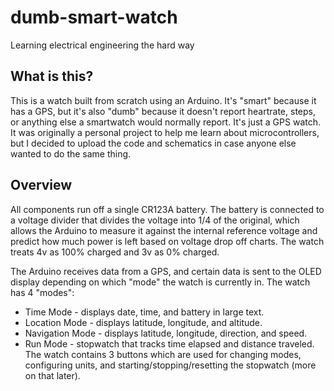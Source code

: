 # dumb-smart-watch
Learning electrical engineering the hard way

## What is this?
This is a watch built from scratch using an Arduino. It's "smart" because it has a GPS, but it's also "dumb" because it doesn't report heartrate, steps, or anything else a smartwatch would normally report. It's just a GPS watch. It was originally a personal project to help me learn about microcontrollers, but I decided to upload the code and schematics in case anyone else wanted to do the same thing.

## Overview
All components run off a single CR123A battery. The battery is connected to a voltage divider that divides the voltage into 1/4 of the original, which allows the Arduino to measure it against the internal reference voltage and predict how much power is left based on voltage drop off charts. The watch treats 4v as 100% charged and 3v as 0% charged.

The Arduino receives data from a GPS, and certain data is sent to the OLED display depending on which "mode" the watch is currently in. The watch has 4 "modes":
- Time Mode - displays date, time, and battery in large text.
- Location Mode - displays latitude, longitude, and altitude.
- Navigation Mode - displays latitude, longitude, direction, and speed.
- Run Mode - stopwatch that tracks time elapsed and distance traveled.
The watch contains 3 buttons which are used for changing modes, configuring units, and starting/stopping/resetting the stopwatch (more on that later).
